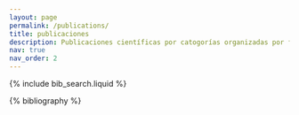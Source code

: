 ```yaml
---
layout: page
permalink: /publications/
title: publicaciones
description: Publicaciones científicas por catogorías organizadas por fecha de publicación.
nav: true
nav_order: 2
---
```


<!-- _pages/publications.md -->

<!-- Bibsearch Feature -->

{% include bib_search.liquid %}

<div class="publications">

{% bibliography %}

</div>
